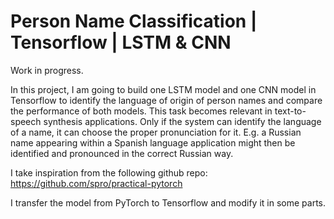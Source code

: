 # Person Name Classification | Tensorflow | LSTM & CNN

Work in progress.

In this project, I am going to build one LSTM model and one CNN model in Tensorflow to identify the language of origin of person names and compare the performance of both models.
This task becomes relevant in text-to-speech synthesis applications. Only if the system can identify the language of a name, it can choose the proper pronunciation for it. 
E.g. a Russian name appearing within a Spanish language application might then be identified and pronounced in the correct Russian way.

I take inspiration from the following github repo: https://github.com/spro/practical-pytorch

I transfer the model from PyTorch to Tensorflow and modify it in some parts.

